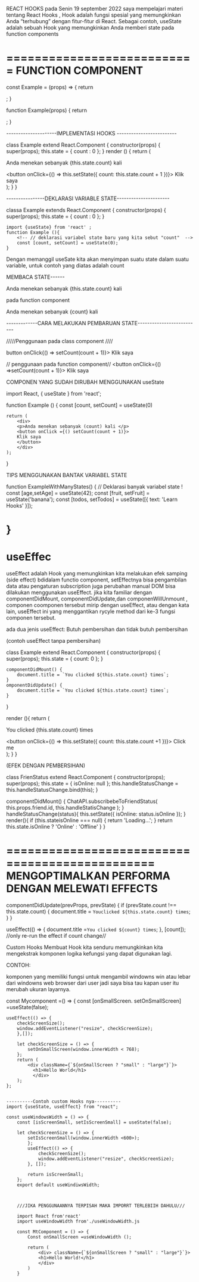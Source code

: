 REACT HOOKS
pada Senin 19 september 2022 saya mempelajari materi tentang  React Hooks , Hook adalah fungsi spesial yang memungkinkan Anda “terhubung” dengan fitur-fitur di React. Sebagai contoh, useState adalah sebuah Hook yang memungkinkan Anda memberi state pada function components

===========================
FUNCTION COMPONENT
===========================


const Example = (props) => {
    <!-- //anda bisa menggunakan hooks didalamnya -->
    return <div />;
}

function Example(props) {
    <!-- //anda bisa menggunakan hooks didalamnya -->
    return <div />;
}



---------------------IMPLEMENTASI HOOKS -------------------------

class Example extend React.Component {
    constructor(props) {
        super(props);
        this.state = {
            count : 0
        };
    }
    render () {
        return (
            <div>
            <p>Anda menekan sebanyak
            {this.state.count} kali</p>
            <button onClick={() => this.setState({
    count: this.state.count + 1 })}>
    Klik saya 
    </button>
    </div>
        );
    }
}

----------------DEKLARASI VARIABLE STATE----------------------

classa Example extends React.Component {
    constructor(props) {
        super(props);
        this.state = {
            count : 0
        };
    }

    import {useState} from 'react' ;
    function Example (){
        <!-- // deklarasi variabel state baru yang kita sebut "count"  -->
        const [count, setCount] = useState(0);
    }

Dengan memanggil useSate kita akan menyimpan suatu state dalam suatu variable, untuk contoh yang diatas adalah count 



MEMBACA STATE------

<!-- penggunaan pada class component -->
<P> Anda menekan sebanyak {this.state.count} kali </p>

 <!-- penggunaan -->pada function component
 <p> Anda menekan sebanyak {count} kali<p>

-------------CARA MELAKUKAN PEMBARUAN STATE--------------------------

/////Penggunaan pada class component ////

button onClick{() => setCount(count + 1)}>
Klik saya
</buton>

// penggunaan pada function component//
 <button onClick={() =>setCount(count + 1)}>
 Klik saya
 </button>

COMPONEN YANG SUDAH DIRUBAH MENGGUNAKAN useState

import React, { useState } from 'react';

function Example () {
    const [count, setCount] = useState(0)

    return (
        <div>
        <p>Anda menekan sebanyak (count) kali </p>
        <button onClick ={() setCount(count + 1)}>
        Klik saya
        </button>
        </div>
    );
}

TIPS MENGGUNAKAN BANTAK VARIABEL STATE

function ExampleWithManyStates() {
    // Deklarasi banyak variabel state !
    const [age,setAge] = useState(42);
    const [fruit, setFruit] = useState('banana');
    const [todos, setTodos] = useState([{ text: 'Learn Hooks' }]);

}
===========================
useEffec
===========================

useEffect adalah Hook yang memungkinkan kita melakukan efek samping (side effect) bdidalam functio component, setEffectnya bisa pengambilan data atau pengaturan subscription juga perubahan manual DOM bisa dilakukan menggunakan useEffect. jika kita familiar dengan componentDidMount, componentDidUpdate,dan componenWillUnmount , componen coomponen tersebut mirip dengan useEffect, atau dengan kata lain, useEffect ini yang menggantikan rycyle method dari ke-3 fungsi componen tersebut.

ada dua jenis useEffect: Butuh pembersihan dan tidak butuh pembersihan 

(contoh useEffect tanpa pembersihan)

class Example extend React.Component {
    constructor(props) {
        super(props);
        this.state = {
            count: 0
        };
    }

    componentDidMount() {
        document.title = `You clicked ${this.state.count} times`;
    }
    omponentDidUpdate() {
        document.title = `You clicked ${this.state.count} times`;
    }
}

render (){
    return (
        <div> 
        <p>You clicked {this.state.count} times</p>
        <button onClick={() => this.setState({ count: this.state.count +1 })}>
        Click me
        </button>
        </div>
    );
}
}

(EFEK DENGAN PEMBERSIHAN)

class FrienStatus extend React.Component {
    constructor(props);
      super(props);
      this.state = { isOnline: null };
      this.handleStatusChange = this.handleStatusChange.bind(this);
}

componentDidMount() {
    ChatAPI.subscribebeToFriendStatus(
        this.props.friend.id,
        this.handleStatisChange
    );
}
handleStatusChange(status){
    this.setState({
        isOnline: status.isOnline
    });
  }
render(){
    if (this.stateisOnline === null) {
        return 'Loading...';
    }
    return this.state.isOnline ? 'Online' : 'Offline'
  }
}

===============================================
MENGOPTIMALKAN PERFORMA DENGAN MELEWATI EFFECTS
===============================================

componentDidUpdate(prevProps, prevState) {
    if (prevState.count !== this.state.count) {
   document.title = `Youclicked ${this.state.count} times`;     
    }
}

useEffect(() => {
    document.title =`You clicked ${count} times`;
   }, [count]); //only re-run the effect if count change//


   Custom Hooks 
   Membuat Hook kita senduru memungkinkan kita mengekstrak komponen logika kefungsi yang dapat digunakan lagi.

CONTOH:

 komponen yang memiliki fungsi untuk mengambil windowns win atau lebar dari windowns web browser dari user jadi saya bisa tau kapan user itu merubah ukuran layarnya.

 const Mycomponent =() => {
    const [onSmallScreen. setOnSmallScreen] =useState(false);

    useEffect(() => {
        checkScreenSize();
        window.addEventListener("resize", checkScreenSize);
        },[]);

        let checkScreenSize = () => {
            setOnSmallScreen(window.innerWidth < 768);
        };
        return (
            <div className={`${onSmallScreen ? "small" : "large"}`}>
              <h1>Hello World</h1>
              </div>
        );
    };
    
    
    ----------Contoh custom Hooks nya----------
    import {useState, useEffect} from "react";

    const useWindowsWidth = () => {
        const [isScreenSmall, setIsScreenSmall] = useState(false);

        let checkScreenSize = () => {
            setIsScreenSmall(window.innerWidth <600>);
            };
            useEffect(() => {
                checkScreenSize();
                window.addEventListener("resize", checkScreenSize);
            }, []);

            return isScreenSmall;
        };
        export default useWindiwsWidth;



        ///JIKA PENGGUNAANNYA TERPISAH MAKA IMPORRT TERLEBIIH DAHULU///

        import React from'react'
        import useWindowWidth from'./useWindowWidth.js

        const MtComponent = () => {
            Const onSmallScreen =useWindowWidth ();

            return ( 
                <div> className={`${onSmallScreen ? "small" : "large"}`}>
                <h1>Hello World!</h1>
                </div>
            )
        }

    